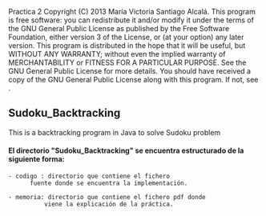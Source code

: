 Practica 2 Copyright (C) 2013 María Victoria Santiago Alcalá. This program is free software: you can redistribute it and/or modify it under the terms of the GNU General Public License as published by the Free Software Foundation, either version 3 of the License, or (at your option) any later version. This program is distributed in the hope that it will be useful, but WITHOUT ANY WARRANTY; without even the implied warranty of MERCHANTABILITY or FITNESS FOR A PARTICULAR PURPOSE. See the GNU General Public License for more details. You should have received a copy of the GNU General Public License along with this program. If not, see .

## Sudoku_Backtracking

  This is a backtracking program in Java to solve Sudoku problem

#### El directorio "Sudoku_Backtracking" se encuentra estructurado de la siguiente forma:

	- codigo : directorio que contiene el fichero 
		  fuente donde se encuentra la implementación.

	- memoria: directorio que contiene el fichero pdf donde 
       		  viene la explicación de la práctica.

